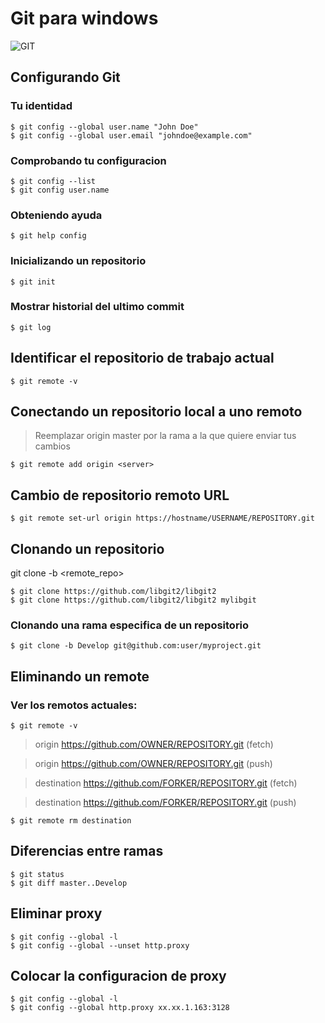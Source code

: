 #  Git para **windows**

![GIT](https://git-scm.com/images/logo@2x.png)

## Configurando Git

### Tu identidad

```
$ git config --global user.name "John Doe"
$ git config --global user.email "johndoe@example.com"
```

### Comprobando tu configuracion

```
$ git config --list
$ git config user.name
```

### Obteniendo ayuda
```  
$ git help config
```

### Inicializando un repositorio

```
$ git init
```


### Mostrar historial del ultimo commit
```
$ git log
```

## Identificar el repositorio de trabajo actual
```console
$ git remote -v
```
## Conectando un repositorio local a uno remoto
> Reemplazar origin master por la rama a la que quiere enviar tus cambios
```
$ git remote add origin <server>
```
## Cambio de repositorio remoto URL
```console
$ git remote set-url origin https://hostname/USERNAME/REPOSITORY.git
```
## Clonando un repositorio
git clone -b <branch> <remote_repo>
```
$ git clone https://github.com/libgit2/libgit2
$ git clone https://github.com/libgit2/libgit2 mylibgit
```
### Clonando una rama especifica de un repositorio
```
$ git clone -b Develop git@github.com:user/myproject.git 
```
## Eliminando un remote
### Ver los remotos actuales:
```
$ git remote -v
```
> origin  https://github.com/OWNER/REPOSITORY.git (fetch)
  
> origin  https://github.com/OWNER/REPOSITORY.git (push)

> destination  https://github.com/FORKER/REPOSITORY.git (fetch)

> destination  https://github.com/FORKER/REPOSITORY.git (push)

```
$ git remote rm destination
```

## Diferencias entre ramas
```
$ git status
$ git diff master..Develop
```

## Eliminar proxy
```
$ git config --global -l
$ git config --global --unset http.proxy
```

## Colocar la configuracion de proxy
```
$ git config --global -l
$ git config --global http.proxy xx.xx.1.163:3128
```



